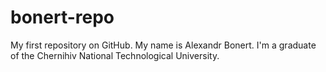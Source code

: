 # bonert-repo
My first repository on GitHub.
My name is Alexandr Bonert. I'm a graduate of the Chernihiv National Technological University.
